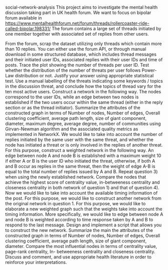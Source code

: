 social-network-analysis
This project aims to investigate the mental health discussion taking part in UK health forum. We want to focus on bipolar forum available in https://www.mentalhealthforum.net/forum/threads/rollercoaster-ride-called-bipolar.198331/ The forum contains a large set of threads initiated by one member together with associated set of replies from other users.

From the forum, scrap the dataset utilizing only threads which contain more than 10 replies. You can either use the forum API, or through manual download in some structured database, which includes thread messages and their initiated user IDs, associated replies with their user IDs and time of posts.
Trace the plot showing the number of threads per user ID. Test whether the distribution of the number of threats per user follows Power-Law distribution or not. Justify your answer using appropriate statistical test.
Use a manual labelling of the threats indicating some keywords / topics in the discussion threat, and conclude how the topics of thread vary for the ten most active users.
Construct a network in the following way. The nodes correspond to the user IDs, while an edge between two nodes is established if the two users occur within the same thread (either in the reply section or as the thread initiator).
Summarize the attributes of the constructed graph in terms of Number of nodes, Number of edges, Overall clustering coefficient, average path length, size of giant component, diameter, maximum degree, average degree, number of communities using Girvan-Newman algorithm and the associated quality metrics as implemented in NetworkX.
We would like to take into account the number of replies initiated by the same user with the same threat, and whether the node has initiated a threat or is only involved in the replies of another threat. For this purpose, construct a weighted network in the following way. An edge between node A and node B is established with a maximum weight 10 if either A or B is the user ID who initiated the threat, otherwise, if both A and B occur as replies in the same threat, then the weight of edge A-B is equal to the total number of replies issued by A and B.
Repeat question 3) when using the newly established network.
Compare the nodes that achieve the highest score of centrality value, in-betweeness centrality and closeness centrality in both network of question 1) and that of question 4).
Now we would like to take into account the available timing information of the post. For this purpose, we would like to construct another network from the original network in question 1. For this purpose, we would like to elaborate a new weighted graph such that the weights take into account the timing information. More specifically, we would like to edge between node A and node B is weighted according to time response taken by A and B to respond to the last message. Design and implement a script that allows you to construct the new network.
Summarize the main the attributes of the constructed graph in terms of Number of nodes, Number of edges, Overall clustering coefficient, average path length, size of giant component, diameter.
Compare the most influential nodes in terms of centrality value, page-rank centrality, In- betweeness centrality and closeness centrality.
Discuss and comment, and use appropriate health literature in order to reinforce your interpretations.
